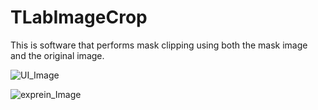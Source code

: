 # TLabImageCrop
This is software that performs mask clipping using both the mask image and the original image.  


![UI_Image](https://user-images.githubusercontent.com/121733943/210417448-ea13c818-c1f3-428c-8c33-e7c52565c292.png)

![exprein_Image](https://user-images.githubusercontent.com/121733943/210418605-448ddf50-8347-4741-8139-20f6bbcfc6d2.png)
